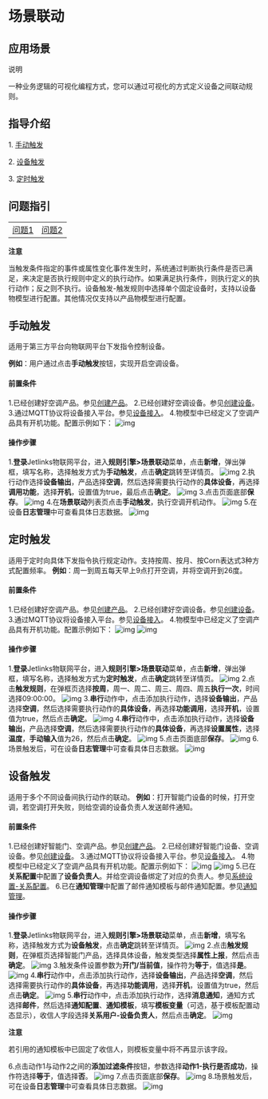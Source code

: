# 场景联动

## 应用场景

<div class='explanation primary'>
  <p class='explanation-title-warp'>
    <span class='iconfont icon-bangzhu explanation-icon'></span>
    <span class='explanation-title font-weight'>说明</span>
  </p>
    一种业务逻辑的可视化编程方式，您可以通过可视化的方式定义设备之间联动规则。
</div>



## 指导介绍

<p>1. <a href='/dev-guide/scene-link.html#手动触发'>手动触发</a></p>

<p>2. <a href='/dev-guide/scene-link.html#设备触发'>设备触发</a></p>

<p>3. <a href='/dev-guide/scene-link.html#定时触发'>定时触发</a></p>

## 问题指引

<table>
<tr>
    <td><a href="">问题1</a></td>
    <td><a href="">问题2</a></td>
    </tr>
</table>



**注意**

当触发条件指定的事件或属性变化事件发生时，系统通过判断执行条件是否已满足，来决定是否执行规则中定义的执行动作。如果满足执行条件，则执行定义的执行动作；反之则不执行。设备触发-触发规则中选择单个固定设备时，支持以设备物模型进行配置。其他情况仅支持以产品物模型进行配置。

## 手动触发

适用于第三方平台向物联网平台下发指令控制设备。

**例如**：用户通过点击**手动触发**按钮，实现开启空调设备。

#### 前置条件

1.已经创建好空调产品。参见[创建产品](http://doc.jetlinks.cn/Device_access/Create_product3.1.html)。
2.已经创建好空调设备。参见[创建设备](http://doc.jetlinks.cn/Device_access/Create_Device3.2.html)。
3.通过MQTT协议将设备接入平台。参见[设备接入](http://doc.jetlinks.cn/Best_practices/Device_access.html)。
4.物模型中已经定义了空调产品具有开机功能。配置示例如下： ![img](http://doc.jetlinks.cn/assets/img/tls-star.4042133f.png)

#### 操作步骤

1.**登录**Jetlinks物联网平台，进入**规则引擎>场景联动**菜单，点击**新增**，弹出弹框，填写名称，选择触发方式为**手动触发**，点击**确定**跳转至详情页。
![img](http://doc.jetlinks.cn/assets/img/manual-add.c345ff7a.png) 2.执行动作选择**设备输出**，产品选择**空调**，然后选择需要执行动作的**具体设备**，再选择**调用功能**，选择**开机**，设置值为true，最后点击**确定**。 ![img](http://doc.jetlinks.cn/assets/img/manual-action.e5b7403e.png) 3.点击页面底部**保存**。 ![img](http://doc.jetlinks.cn/assets/img/manual-preservation.7083b913.png) 4.在**场景联动**列表页点击**手动触发**，执行空调开机动作。 ![img](http://doc.jetlinks.cn/assets/img/click-manual.b45fa95e.png) 5.在设备**日志管理**中可查看具体日志数据。 ![img](http://doc.jetlinks.cn/assets/img/manual-log.e8ada851.png)

## 定时触发

适用于定时向具体下发指令执行规定动作。支持按周、按月、按Corn表达式3种方式配置频率。
**例如**：周一到周五每天早上9点打开空调，并将空调开到26度。

#### 前置条件

1.已经创建好空调产品。参见[创建产品](http://doc.jetlinks.cn/Device_access/Create_product3.1.html)。
2.已经创建好空调设备。参见[创建设备](http://doc.jetlinks.cn/Device_access/Create_Device3.2.html)。
3.通过MQTT协议将设备接入平台。参见[设备接入](http://doc.jetlinks.cn/Best_practices/Device_access.html)。
4.物模型中已经定义了空调产品具有开机功能。配置示例如下： ![img](http://doc.jetlinks.cn/assets/img/tls-star.4042133f.png) ![img](http://doc.jetlinks.cn/assets/img/tls-temp.f4bb5ac7.png)

#### 操作步骤

1.**登录**Jetlinks物联网平台，进入**规则引擎>场景联动**菜单，点击**新增**，弹出弹框，填写名称，选择触发方式为**定时触发**，点击**确定**跳转至详情页。
![img](http://doc.jetlinks.cn/assets/img/timing-add.c37f165b.png) 2.点击**触发规则**，在弹框页选择**按周**，周一、周二、周三、周四、周五**执行一次**，时间选择09:00:00。
![img](http://doc.jetlinks.cn/assets/img/215.13994bba.png) 3.**串行**动作中，点击添加执行动作，选择**设备输出**，产品选择**空调**，然后选择需要执行动作的**具体设备**，再选择**功能调用**，选择**开机**，设置值为true，然后点击**确定**。 ![img](http://doc.jetlinks.cn/assets/img/timing-action1.8e6793bb.png) 4.**串行**动作中，点击添加执行动作，选择**设备输出**，产品选择**空调**，然后选择需要执行动作的**具体设备**，再选择**设置属性**，选择**温度**，**手动输入**值为26，然后点击**确定**。 ![img](http://doc.jetlinks.cn/assets/img/timing-action2.461a734f.png) 5.点击页面底部**保存**。 ![img](http://doc.jetlinks.cn/assets/img/timing-preservation.6a60cee0.png) 6.场景触发后，可在设备**日志管理**中可查看具体日志数据。 ![img](http://doc.jetlinks.cn/assets/img/manual-log.e8ada851.png)

## 设备触发

适用于多个不同设备间执行动作的联动。
**例如**：打开智能门设备的时候，打开空调，若空调打开失败，则给空调的设备负责人发送邮件通知。

#### 前置条件

1.已经创建好智能门、空调产品。参见[创建产品](http://doc.jetlinks.cn/Device_access/Create_product3.1.html)。
2.已经创建好智能门设备、空调设备。参见[创建设备](http://doc.jetlinks.cn/Device_access/Create_Device3.2.html)。
3.通过MQTT协议将设备接入平台。参见[设备接入](http://doc.jetlinks.cn/Best_practices/Device_access.html)。
4.物模型中已经定义了空调产品具有开机功能。配置示例如下： ![img](http://doc.jetlinks.cn/assets/img/tls-star.4042133f.png) ![img](http://doc.jetlinks.cn/assets/img/tls-on.cea03359.png) 5.已在**关系配置**中配置了**设备负责人**。并给空调设备绑定了对应的负责人。参见[系统设置-关系配置](http://doc.jetlinks.cn/System_settings/System_settings.html)。
6.已在**通知管理**中配置了邮件通知模板与邮件通知配置。参见[通知管理](http://doc.jetlinks.cn/Best_practices/Notification_management.html)。

#### 操作步骤

1.**登录**Jetlinks物联网平台，进入**规则引擎>场景联动**菜单，点击**新增**，填写名称，选择触发方式为**设备触发**，点击**确定**跳转至详情页。
![img](http://doc.jetlinks.cn/assets/img/device-add.8c9fad04.png) 2.点击**触发规则**，在弹框页选择智能门产品，选择具体设备，触发类型选择**属性上报**，然后点击**确定**。
![img](http://doc.jetlinks.cn/assets/img/217.46acb3ba.png) 3.触发条件设置参数为**开门/当前值**，操作符为**等于**，值选择**是**。
![img](http://doc.jetlinks.cn/assets/img/218.7044a061.png) 4.**串行**动作中，点击添加执行动作，选择**设备输出**，产品选择**空调**，然后选择需要执行动作的**具体设备**，再选择**功能调用**，选择**开机**，设置值为true，然后点击**确定**。 ![img](http://doc.jetlinks.cn/assets/img/219.afad5f82.png) 5.**串行**动作中，点击添加执行动作，选择**消息通知**，通知方式选择**邮件**，然后选择**通知配置**、**通知模板**，填写**模板变量**（可选，基于模板配置动态显示），收信人字段选择**关系用户-设备负责人**，然后点击**确定**。 ![img](http://doc.jetlinks.cn/assets/img/device-notice.d2fb4cc2.png)

**注意**

若引用的通知模板中已固定了收信人，则模板变量中将不再显示该字段。

6.点击动作1与动作2之间的**添加过滤条件**按钮，参数选择**动作1-执行是否成功**，操作符选择**等于**，值选择**否**。 ![img](http://doc.jetlinks.cn/assets/img/Conditional-filtering.a590596f.png) 7.点击页面底部**保存**。 ![img](http://doc.jetlinks.cn/assets/img/220.6d28fe7d.png) 8.场景触发后，可在设备**日志管理**中可查看具体日志数据。 ![img](http://doc.jetlinks.cn/assets/img/manual-log.e8ada851.png)